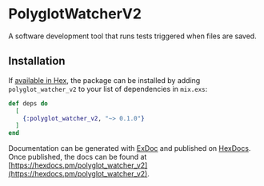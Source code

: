 # PolyglotWatcherV2

A software development tool that runs tests triggered when files are saved.

## Installation

If [available in Hex](https://hex.pm/docs/publish), the package can be installed
by adding `polyglot_watcher_v2` to your list of dependencies in `mix.exs`:

```elixir
def deps do
  [
    {:polyglot_watcher_v2, "~> 0.1.0"}
  ]
end
```

Documentation can be generated with [ExDoc](https://github.com/elixir-lang/ex_doc)
and published on [HexDocs](https://hexdocs.pm). Once published, the docs can
be found at [https://hexdocs.pm/polyglot_watcher_v2](https://hexdocs.pm/polyglot_watcher_v2).

